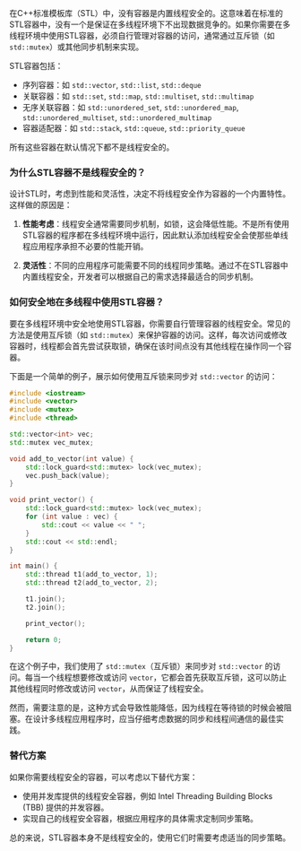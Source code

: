在C++标准模板库（STL）中，没有容器是内置线程安全的。这意味着在标准的STL容器中，没有一个是保证在多线程环境下不出现数据竞争的。如果你需要在多线程环境中使用STL容器，必须自行管理对容器的访问，通常通过互斥锁（如 `std::mutex`）或其他同步机制来实现。

STL容器包括：

- 序列容器：如 `std::vector`, `std::list`, `std::deque`
- 关联容器：如 `std::set`, `std::map`, `std::multiset`, `std::multimap`
- 无序关联容器：如 `std::unordered_set`, `std::unordered_map`, `std::unordered_multiset`, `std::unordered_multimap`
- 容器适配器：如 `std::stack`, `std::queue`, `std::priority_queue`

所有这些容器在默认情况下都不是线程安全的。

### 为什么STL容器不是线程安全的？

设计STL时，考虑到性能和灵活性，决定不将线程安全作为容器的一个内置特性。这样做的原因是：

1. **性能考虑**：线程安全通常需要同步机制，如锁，这会降低性能。不是所有使用STL容器的程序都在多线程环境中运行，因此默认添加线程安全会使那些单线程应用程序承担不必要的性能开销。

2. **灵活性**：不同的应用程序可能需要不同的线程同步策略。通过不在STL容器中内置线程安全，开发者可以根据自己的需求选择最适合的同步机制。

### 如何安全地在多线程中使用STL容器？

要在多线程环境中安全地使用STL容器，你需要自行管理容器的线程安全。常见的方法是使用互斥锁（如 `std::mutex`）来保护容器的访问。这样，每次访问或修改容器时，线程都会首先尝试获取锁，确保在该时间点没有其他线程在操作同一个容器。

下面是一个简单的例子，展示如何使用互斥锁来同步对 `std::vector` 的访问：

```cpp
#include <iostream>
#include <vector>
#include <mutex>
#include <thread>

std::vector<int> vec;
std::mutex vec_mutex;

void add_to_vector(int value) {
    std::lock_guard<std::mutex> lock(vec_mutex);
    vec.push_back(value);
}

void print_vector() {
    std::lock_guard<std::mutex> lock(vec_mutex);
    for (int value : vec) {
        std::cout << value << " ";
    }
    std::cout << std::endl;
}

int main() {
    std::thread t1(add_to_vector, 1);
    std::thread t2(add_to_vector, 2);

    t1.join();
    t2.join();

    print_vector();

    return 0;
}
```

在这个例子中，我们使用了 `std::mutex`（互斥锁）来同步对 `std::vector` 的访问。每当一个线程想要修改或访问 `vector`，它都会首先获取互斥锁，这可以防止其他线程同时修改或访问 `vector`，从而保证了线程安全。

然而，需要注意的是，这种方式会导致性能降低，因为线程在等待锁的时候会被阻塞。在设计多线程应用程序时，应当仔细考虑数据的同步和线程间通信的最佳实践。

### 替代方案

如果你需要线程安全的容器，可以考虑以下替代方案：

- 使用并发库提供的线程安全容器，例如 Intel Threading Building Blocks (TBB) 提供的并发容器。
- 实现自己的线程安全容器，根据应用程序的具体需求定制同步策略。

总的来说，STL容器本身不是线程安全的，使用它们时需要考虑适当的同步策略。
